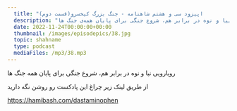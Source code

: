 ```yaml
---
  title: "اپیزود سی و هشتم شاهنامه - جنگ بزرگ کیخسرو(قسمت دوم)              "
  description: "رویارویی نیا و نوه در برابر هم، شروع جنگی برای پایان همه‌ی جنگ ها"
  date: 2022-11-24T00:00:00+00:00
  thumbnail: /images/episodepics/38.jpg
  topic: shahname
  type: podcast
  mediaFiles: /mp3/38.mp3
---
```


رویارویی نیا و نوه در برابر هم، شروع جنگی برای پایان همه جنگ ها


از طریق لینک زیر چراغ این پادکست رو روشن نگه دارید

https://hamibash.com/dastaminophen